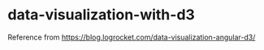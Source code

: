 # data-visualization-with-d3
Reference from https://blog.logrocket.com/data-visualization-angular-d3/
